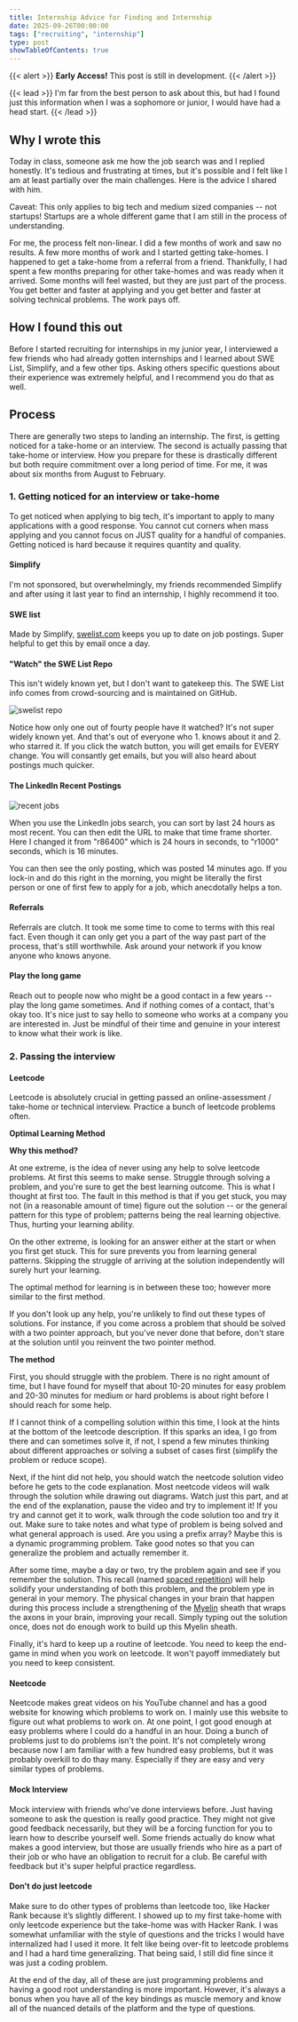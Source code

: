 ```yaml
---
title: Internship Advice for Finding and Internship
date: 2025-09-26T00:00:00
tags: ["recruiting", "internship"]
type: post
showTableOfContents: true
---
```


{{< alert >}}
**Early Access!** This post is still in development.
{{< /alert >}}

{{< lead >}}
I'm far from the best person to ask about this, but had I found just this information when I was a sophomore or junior, I would have had a head start.
{{< /lead >}}

## Why I wrote this

Today in class, someone ask me how the job search was and I replied honestly. It's tedious and frustrating at times, but it's possible and I felt like I am at least partially over the main challenges. Here is the advice I shared with him.

Caveat: This only applies to big tech and medium sized companies -- not startups! Startups are a whole different game that I am still in the process of understanding.

For me, the process felt non-linear. I did a few months of work and saw no results. A few more months of work and I started getting take-homes. I happened to get a take-home from a referral from a friend. Thankfully, I had spent a few months preparing for other take-homes and was ready when it arrived. Some months will feel wasted, but they are just part of the process. You get better and faster at applying and you get better and faster at solving technical problems. The work pays off.

## How I found this out

Before I started recruiting for internships in my junior year, I interviewed a few friends who had already gotten internships and I learned about SWE List, Simplify, and a few other tips. Asking others specific questions about their experience was extremely helpful, and I recommend you do that as well.

## Process

There are generally two steps to landing an internship. The first, is getting noticed for a take-home or an interview. The second is actually passing that take-home or interview. How you prepare for these is drastically different but both require commitment over a long period of time. For me, it was about six months from August to February.

### 1. Getting noticed for an interview or take-home

To get noticed when applying to big tech, it's important to apply to many applications with a good response. You cannot cut corners when mass applying and you cannot focus on JUST quality for a handful of companies. Getting noticed is hard because it requires quantity and quality.

#### Simplify

I'm not sponsored, but overwhelmingly, my friends recommended Simplify and after using it last year to find an internship, I highly recommend it too.

#### SWE list

Made by Simplify, [swelist.com](https://swelist.com) keeps you up to date on job postings. Super helpful to get this by email once a day.

#### "Watch" the SWE List Repo

This isn't widely known yet, but I don't want to gatekeep this. The SWE List info comes from crowd-sourcing and is maintained on GitHub.

![swelist repo](../../images/swelist.png)

Notice how only one out of fourty people have it watched? It's not super widely known yet. And that's out of everyone who 1. knows about it and 2. who starred it. If you click the watch button, you will get emails for EVERY change. You will consantly get emails, but you will also heard about postings much quicker.

#### The LinkedIn Recent Postings

![recent jobs](../../images/recent-jobs.png)

When you use the LinkedIn jobs search, you can sort by last 24 hours as most recent. You can then edit the URL to make that time frame shorter. Here I changed it from "r86400" which is 24 hours in seconds, to "r1000" seconds, which is 16 minutes.

You can then see the only posting, which was posted 14 minutes ago. If you lock-in and do this right in the morning, you might be literally the first person or one of first few to apply for a job, which anecdotally helps a ton.

#### Referrals

Referrals are clutch. It took me some time to come to terms with this real fact. Even though it can only get you a part of the way past part of the process, that's still worthwhile. Ask around your network if you know anyone who knows anyone.

#### Play the long game

Reach out to people now who might be a good contact in a few years -- play the long game sometimes. And if nothing comes of a contact, that's okay too. It's nice just to say hello to someone who works at a company you are interested in. Just be mindful of their time and genuine in your interest to know what their work is like.

### 2. Passing the interview

#### Leetcode

Leetcode is absolutely crucial in getting passed an online-assessment / take-home or technical interview. Practice a bunch of leetcode problems often.

**Optimal Learning Method**

**Why this method?**

At one extreme, is the idea of never using any help to solve leetcode problems. At first this seems to make sense. Struggle through solving a problem, and you're sure to get the best learning outcome. This is what I thought at first too. The fault in this method is that if you get stuck, you may not (in a reasonable amount of time) figure out the solution -- or the general pattern for this type of problem; patterns being the real learning objective. Thus, hurting your learning ability.

On the other extreme, is looking for an answer either at the start or when you first get stuck. This for sure prevents you from learning general patterns. Skipping the struggle of arriving at the solution independently will surely hurt your learning.

The optimal method for learning is in between these too; however more similar to the first method.

If you don't look up any help, you're unlikely to find out these types of solutions. For instance, if you come across a problem that should be solved with a two pointer approach, but you've never done that before, don't stare at the solution until you reinvent the two pointer method.

**The method**

First, you should struggle with the problem. There is no right amount of time, but I have found for myself that about 10-20 minutes for easy problem and 20-30 minutes for medium or hard problems is about right before I should reach for some help.

If I cannot think of a compelling solution within this time, I look at the hints at the bottom of the leetcode description. If this sparks an idea, I go from there and can sometimes solve it, if not, I spend a few minutes thinking about different approaches or solving a subset of cases first (simplify the problem or reduce scope).

Next, if the hint did not help, you should watch the neetcode solution video before he gets to the code explanation. Most neetcode videos will walk through the solution while drawing out diagrams. Watch just this part, and at the end of the explanation, pause the video and try to implement it! If you try and cannot get it to work, walk through the code solution too and try it out. Make sure to take notes and what type of problem is being solved and what general approach is used. Are you using a prefix array? Maybe this is a dynamic programming problem. Take good notes so that you can generalize the problem and actually remember it.

After some time, maybe a day or two, try the problem again and see if you remember the solution. This recall (named [spaced repetition](https://en.wikipedia.org/wiki/Spaced_repetition)) will help solidify your understanding of both this problem, and the problem ype in general in your memory. The physical changes in your brain that happen during this process include a strengthening of the [Myelin](https://en.wikipedia.org/wiki/Myelin) sheath that wraps the axons in your brain, improving your recall. Simply typing out the solution once, does not do enough work to build up this Myelin sheath.

Finally, it's hard to keep up a routine of leetcode. You need to keep the end-game in mind when you work on leetcode. It won't payoff immediately but you need to keep consistent.

#### Neetcode

Neetcode makes great videos on his YouTube channel and has a good website for knowing which problems to work on. I mainly use this website to figure out what problems to work on. At one point, I got good enough at easy problems where I could do a handful in an hour. Doing a bunch of problems just to do problems isn't the point. It's not completely wrong because now I am familiar with a few hundred easy problems, but it was probably overkill to do thay many. Especially if they are easy and very similar types of problems.

#### Mock Interview

Mock interview with friends who've done interviews before. Just having someone to ask the question is really good practice. They might not give good feedback necessarily, but they will be a forcing function for you to learn how to describe yourself well. Some friends actually do know what makes a good interview, but those are usually friends who hire as a part of their job or who have an obligation to recruit for a club. Be careful with feedback but it's super helpful practice regardless.

#### Don't do just leetcode

Make sure to do other types of problems than leetcode too, like Hacker Rank because it’s slightly different. I showed up to my first take-home with only leetcode experience but the take-home was with Hacker Rank. I was somewhat unfamiliar with the style of questions and the tricks I would have internalized had I used it more. It felt like being over-fit to leetcode problems and I had a hard time generalizing. That being said, I still did fine since it was just a coding problem.

At the end of the day, all of these are just programming problems and having a good root understanding is more important. However, it's always a bonus when you have all of the key bindings as muscle memory and know all of the nuanced details of the platform and the type of questions.
